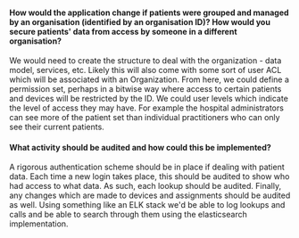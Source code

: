 #### How would the application change if patients were grouped and managed by an organisation (identified by an organisation ID)? How would you secure patients' data from access by someone in a different organisation?


We would need to create the structure to deal with the organization - data model, services, etc. Likely this will also come
with some sort of user ACL which will be associated with an Organization. From here, we could define a permission set, 
perhaps in a bitwise way where access to certain patients and devices will be restricted by the ID. We could user levels
which indicate the level of access they may have. For example the hospital administrators can see more of the patient set
than individual practitioners who can only see their current patients.

#### What activity should be audited and how could this be implemented?

A rigorous authentication scheme should be in place if dealing with patient data. Each time a new login takes place,
this should be audited to show who had access to what data. As such, each lookup should be audited. Finally, any changes which
are made to devices and assignments should be audited as well. Using something like an ELK stack we'd be able to log 
lookups and calls and be able to search through them using the elasticsearch implementation.